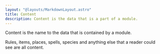 ```yaml
---
layout: "@layouts/MarkdownLayout.astro"
title: Content
description: Content is the data that is a part of a module.
---
```

Content is the name to the data that is contained by a module.

Rules, items, places, spells, species and anything else that a reader could see are all content.